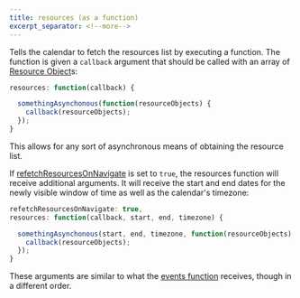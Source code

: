 ```yaml
---
title: resources (as a function)
excerpt_separator: <!--more-->
---
```


Tells the calendar to fetch the resources list by executing a function.<!--more--> The function is given a `callback` argument that should be called with an array of [Resource Object](resource-object)s:

```js
resources: function(callback) {

  somethingAsynchonous(function(resourceObjects) {
    callback(resourceObjects);
  });
}
```

This allows for any sort of asynchronous means of obtaining the resource list.

If [refetchResourcesOnNavigate](refetchResourcesOnNavigate) is set to `true`, the resources function will receive additional arguments. It will receive the start and end dates for the newly visible window of time as well as the calendar's timezone:

```js
refetchResourcesOnNavigate: true,
resources: function(callback, start, end, timezone) {

  somethingAsynchonous(start, end, timezone, function(resourceObjects) {
    callback(resourceObjects);
  });
}
```

These arguments are similar to what the [events function](events-function) receives, though in a different order.
